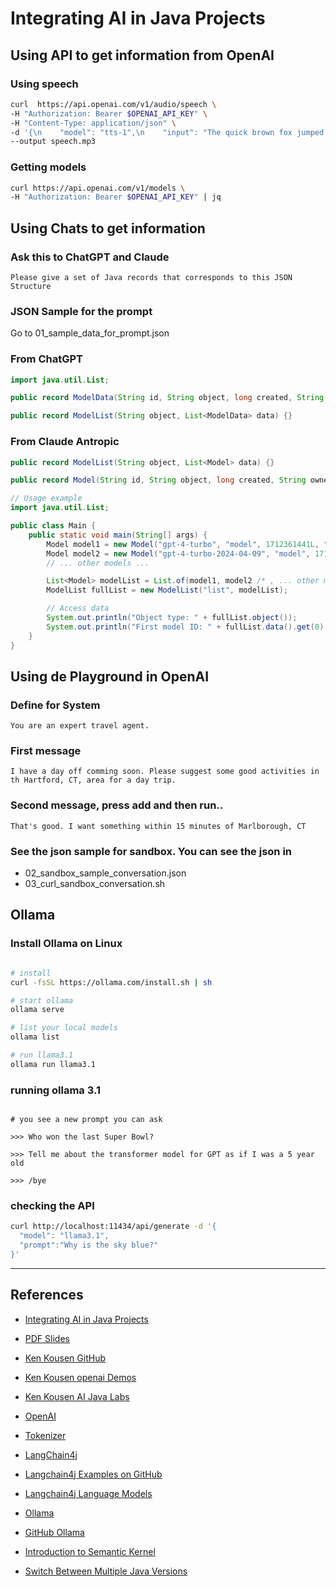 # Integrating AI in Java Projects


## Using  API to get information from OpenAI

### Using speech 
```bash
curl  https://api.openai.com/v1/audio/speech \
-H "Authorization: Bearer $OPENAI_API_KEY" \
-H "Content-Type: application/json" \
-d '{\n    "model": "tts-1",\n    "input": "The quick brown fox jumped over the lazy dog.",\n    "voice": "alloy"\n  }' \
--output speech.mp3
```

### Getting models
```bash
curl https://api.openai.com/v1/models \
-H "Authorization: Bearer $OPENAI_API_KEY" | jq
```


## Using Chats to get information

### Ask this to ChatGPT and Claude  
```text
Please give a set of Java records that corresponds to this JSON Structure 
```

### JSON Sample for the prompt
Go to 01_sample_data_for_prompt.json

### From ChatGPT
```java
import java.util.List;

public record ModelData(String id, String object, long created, String owned_by) {}

public record ModelList(String object, List<ModelData> data) {}

```

### From Claude Antropic
```java
public record ModelList(String object, List<Model> data) {}

public record Model(String id, String object, long created, String ownedBy) {}

// Usage example
import java.util.List;

public class Main {
    public static void main(String[] args) {
        Model model1 = new Model("gpt-4-turbo", "model", 1712361441L, "system");
        Model model2 = new Model("gpt-4-turbo-2024-04-09", "model", 1712601677L, "system");
        // ... other models ...

        List<Model> modelList = List.of(model1, model2 /* , ... other models ... */);
        ModelList fullList = new ModelList("list", modelList);

        // Access data
        System.out.println("Object type: " + fullList.object());
        System.out.println("First model ID: " + fullList.data().get(0).id());
    }
}
```





## Using de Playground in OpenAI

### Define for System
```text
You are an expert travel agent.
```

### First message
```text
I have a day off comming soon. Please suggest some good activities in th Hartford, CT, area for a day trip.
```

### Second message, press add and then run..
```text
That's good. I want something within 15 minutes of Marlborough, CT
```

### See the json sample for sandbox.  You can see the json in
- 02_sandbox_sample_conversation.json
- 03_curl_sandbox_conversation.sh


## Ollama

### Install Ollama on Linux
```bash

# install
curl -fsSL https://ollama.com/install.sh | sh

# start ollama
ollama serve

# list your local models
ollama list

# run llama3.1
ollama run llama3.1

```

### running ollama 3.1
```text

# you see a new prompt you can ask

>>> Who won the last Super Bowl?

>>> Tell me about the transformer model for GPT as if I was a 5 year old

>>> /bye

```

### checking the API
```bash
curl http://localhost:11434/api/generate -d '{
  "model": "llama3.1",
  "prompt":"Why is the sky blue?"
}'
```



---

## References
- [Integrating AI in Java Projects](https://learning.oreilly.com/live-events/integrating-ai-in-java-projects/0642572001330/)
- [PDF Slides](https://on24static.akamaized.net/event/46/36/71/1/rt/1/documents/resourceList1723822613461/integratingaiinjavaprojects1723822613461.pdf)
- [Ken Kousen GitHub](https://github.com/kousen)
- [Ken Kousen openai Demos](https://github.com/kousen/openaidemo)
- [Ken Kousen AI Java Labs](https://github.com/kousen/AiJavaLabs)

- [OpenAI](https://platform.openai.com/)
- [Tokenizer](https://platform.openai.com/tokenizer)

- [LangChain4j](https://docs.langchain4j.dev/)
- [Langchain4j Examples on GitHub](https://github.com/langchain4j/langchain4j-examples)
- [Langchain4j Language Models](https://docs.langchain4j.dev/category/language-models)

- [Ollama](https://ollama.com/)
- [GitHub Ollama](https://github.com/ollama/ollama)

- [Introduction to Semantic Kernel](https://learn.microsoft.com/en-us/semantic-kernel/overview/)

- [Switch Between Multiple Java Versions](https://www.baeldung.com/linux/java-choose-default-version)
